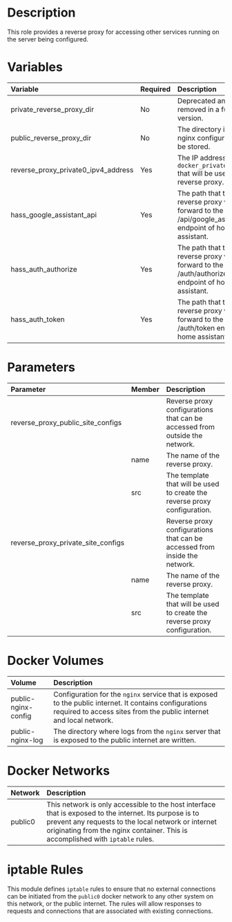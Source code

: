 # Description

This role provides a reverse proxy for accessing other services running on the server being configured.

# Variables

| Variable                            | Required | Description                                                                                           | Default                                  |
|:------------------------------------|:---------|:------------------------------------------------------------------------------------------------------|:-----------------------------------------|
| private_reverse_proxy_dir           | No       | Deprecated and will be removed in a future version.                                                   | `{{ docker_compose_dir }}/nginx-private` |
| public_reverse_proxy_dir            | No       | The directory in which nginx configuration will be stored.                                            | `{{ docker_compose_dir }}/nginx-public`  |
| reverse_proxy_private0_ipv4_address | Yes      | The IP address within `docker_private0_subnet` that will be used by the reverse proxy.                |                                          |
| hass_google_assistant_api           | Yes      | The path that the reverse proxy will forward to the /api/google_assistant endpoint of home assistant. |                                          |
| hass_auth_authorize                 | Yes      | The path that the reverse proxy will forward to the /auth/authorize endpoint of home assistant.       |                                          |
| hass_auth_token                     | Yes      | The path that the reverse proxy will forward to the /auth/token endpoint of home assistant.           |                                          |

# Parameters

| Parameter                          | Member | Description                                                                 |
|:-----------------------------------|:-------|:----------------------------------------------------------------------------|
| reverse_proxy_public_site_configs  |        | Reverse proxy configurations that can be accessed from outside the network. |
 |                                    | name   | The name of the reverse proxy.                                              |
 |                                    | src    | The template that will be used to create the reverse proxy configuration.   |
 | reverse_proxy_private_site_configs |        | Reverse proxy configurations that can be accessed from inside the network.  |
|                                    | name   | The name of the reverse proxy.                                              |
 |                                    | src    | The template that will be used to create the reverse proxy configuration.   |

# Docker Volumes

 | Volume              | Description                                                                                                                                                                    |
|:--------------------|:-------------------------------------------------------------------------------------------------------------------------------------------------------------------------------|
 | public-nginx-config | Configuration for the `nginx` service that is exposed to the public internet.  It contains configurations required to access sites from the public internet and local network. |
 | public-nginx-log    | The directory where logs from the `nginx` server that is exposed to the public internet are written.                                                                           |

# Docker Networks

| Network | Description                                                                                                                                                                                                                                       |
|:--------|:--------------------------------------------------------------------------------------------------------------------------------------------------------------------------------------------------------------------------------------------------|
 | public0 | This network is only accessible to the host interface that is exposed to the internet.  Its purpose is to prevent any requests to the local network or internet originating from the nginx container.  This is accomplished with `iptable` rules. |

# iptable Rules

This module defines `iptable` rules to ensure that no external connections can be initiated from the `public0` docker
network to any other system on this network, or the public internet.  The rules will allow responses to requests and
connections that are associated with existing connections.
